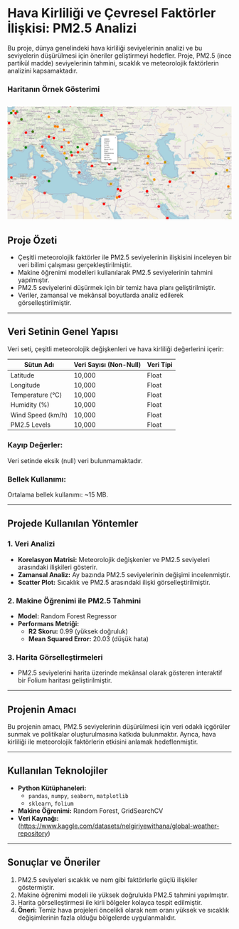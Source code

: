 # **Hava Kirliliği ve Çevresel Faktörler İlişkisi: PM2.5 Analizi**

Bu proje, dünya genelindeki hava kirliliği seviyelerinin analizi ve bu seviyelerin düşürülmesi için öneriler geliştirmeyi hedefler.
Proje, PM2.5 (ince partikül madde) seviyelerinin tahmini, sıcaklık ve meteorolojik faktörlerin analizini kapsamaktadır.

### Haritanın Örnek Gösterimi
![Dünya Haritası](image.png)
---

## **Proje Özeti**

- Çeşitli meteorolojik faktörler ile PM2.5 seviyelerinin ilişkisini inceleyen bir veri bilimi çalışması gerçekleştirilmiştir.
- Makine öğrenimi modelleri kullanılarak PM2.5 seviyelerinin tahmini yapılmıştır.
- PM2.5 seviyelerini düşürmek için bir temiz hava planı geliştirilmiştir.
- Veriler, zamansal ve mekânsal boyutlarda analiz edilerek görselleştirilmiştir.

---

## **Veri Setinin Genel Yapısı**

Veri seti, çeşitli meteorolojik değişkenleri ve hava kirliliği değerlerini içerir:

| **Sütun Adı**     | **Veri Sayısı (Non-Null)** | **Veri Tipi** |
| ----------------- | -------------------------- | ------------- |
| Latitude          | 10,000                     | Float         |
| Longitude         | 10,000                     | Float         |
| Temperature (°C)  | 10,000                     | Float         |
| Humidity (%)      | 10,000                     | Float         |
| Wind Speed (km/h) | 10,000                     | Float         |
| PM2.5 Levels      | 10,000                     | Float         |

### **Kayıp Değerler:**

Veri setinde eksik (null) veri bulunmamaktadır.

### **Bellek Kullanımı:**

Ortalama bellek kullanımı: ~15 MB.

---

## **Projede Kullanılan Yöntemler**

### **1. Veri Analizi**

- **Korelasyon Matrisi:** Meteorolojik değişkenler ve PM2.5 seviyeleri arasındaki ilişkileri gösterir.
- **Zamansal Analiz:** Ay bazında PM2.5 seviyelerinin değişimi incelenmiştir.
- **Scatter Plot:** Sıcaklık ve PM2.5 arasındaki ilişki görselleştirilmiştir.

### **2. Makine Öğrenimi ile PM2.5 Tahmini**

- **Model:** Random Forest Regressor
- **Performans Metriği:**
  - **R2 Skoru:** 0.99 (yüksek doğruluk)
  - **Mean Squared Error:** 20.03 (düşük hata)

### **3. Harita Görselleştirmeleri**

- PM2.5 seviyelerini harita üzerinde mekânsal olarak gösteren interaktif bir Folium haritası geliştirilmiştir.

---

## **Projenin Amacı**

Bu projenin amacı, PM2.5 seviyelerinin düşürülmesi için veri odaklı içgörüler sunmak ve politikalar oluşturulmasına katkıda bulunmaktır.
Ayrıca, hava kirliliği ile meteorolojik faktörlerin etkisini anlamak hedeflenmiştir.

---

## **Kullanılan Teknolojiler**

- **Python Kütüphaneleri:**
  - `pandas`, `numpy`, `seaborn`, `matplotlib`
  - `sklearn`, `folium`
- **Makine Öğrenimi:** Random Forest, GridSearchCV
- **Veri Kaynağı:** (https://www.kaggle.com/datasets/nelgiriyewithana/global-weather-repository)

---

## **Sonuçlar ve Öneriler**

1. PM2.5 seviyeleri sıcaklık ve nem gibi faktörlerle güçlü ilişkiler göstermiştir.
2. Makine öğrenimi modeli ile yüksek doğrulukla PM2.5 tahmini yapılmıştır.
3. Harita görselleştirmesi ile kirli bölgeler kolayca tespit edilmiştir.
4. **Öneri:** Temiz hava projeleri öncelikli olarak nem oranı yüksek ve sıcaklık değişimlerinin fazla olduğu
   bölgelerde uygulanmalıdır.

